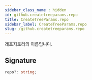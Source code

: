 ```yaml
---
sidebar_class_name : hidden
id: github.createtreeparams.repo
title: CreateTreeParams.repo
sidebar_label: CreateTreeParams.repo
slug: /github.createtreeparams.repo
---
```






레포지토리의 이름입니다.

## Signature

```typescript
repo?: string;
```
